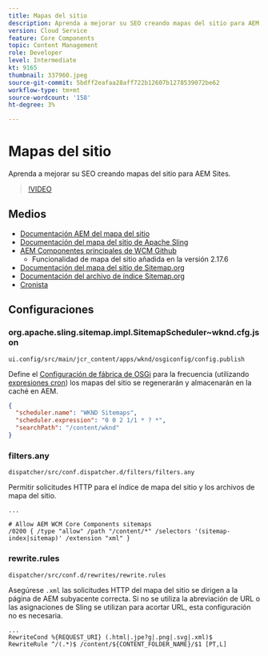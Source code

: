 ```yaml
---
title: Mapas del sitio
description: Aprenda a mejorar su SEO creando mapas del sitio para AEM Sites.
version: Cloud Service
feature: Core Components
topic: Content Management
role: Developer
level: Intermediate
kt: 9165
thumbnail: 337960.jpeg
source-git-commit: 5bdff2eafaa28aff722b12607b1278539072be62
workflow-type: tm+mt
source-wordcount: '158'
ht-degree: 3%

---
```



# Mapas del sitio

Aprenda a mejorar su SEO creando mapas del sitio para AEM Sites.

>[!VIDEO](https://video.tv.adobe.com/v/337960/?quality=12&learn=on)

## Medios

+ [Documentación AEM del mapa del sitio](https://experienceleague.adobe.com/docs/experience-manager-cloud-service/overview/seo-and-url-management.html?lang=en#building-an-xml-sitemap-on-aem)
+ [Documentación del mapa del sitio de Apache Sling](https://github.com/apache/sling-org-apache-sling-sitemap#readme)
+ [AEM Componentes principales de WCM Github](https://github.com/adobe/aem-core-wcm-components)
   + Funcionalidad de mapa del sitio añadida en la versión 2.17.6
+ [Documentación del mapa del sitio de Sitemap.org](https://www.sitemaps.org/protocol.html)
+ [Documentación del archivo de índice Sitemap.org](https://www.sitemaps.org/protocol.html#index)
+ [Cronista](http://www.cronmaker.com/)

## Configuraciones

### org.apache.sling.sitemap.impl.SitemapScheduler~wknd.cfg.json

`ui.config/src/main/jcr_content/apps/wknd/osgiconfig/config.publish`

Define el [Configuración de fábrica de OSGi](http://localhost:4502/system/console/configMgr/org.apache.sling.sitemap.impl.SitemapScheduler) para la frecuencia (utilizando [expresiones cron](http://www.cronmaker.com)) los mapas del sitio se regenerarán y almacenarán en la caché en AEM.

```json
{
  "scheduler.name": "WKND Sitemaps",
  "scheduler.expression": "0 0 2 1/1 * ? *",
  "searchPath": "/content/wknd"
}
```

### filters.any

`dispatcher/src/conf.dispatcher.d/filters/filters.any`

Permitir solicitudes HTTP para el índice de mapa del sitio y los archivos de mapa del sitio.

```
...

# Allow AEM WCM Core Components sitemaps
/0200 { /type "allow" /path "/content/*" /selectors '(sitemap-index|sitemap)' /extension "xml" }
```

### rewrite.rules

`dispatcher/src/conf.d/rewrites/rewrite.rules`

Asegúrese `.xml` las solicitudes HTTP del mapa del sitio se dirigen a la página de AEM subyacente correcta. Si no se utiliza la abreviación de URL o las asignaciones de Sling se utilizan para acortar URL, esta configuración no es necesaria.

```
...
RewriteCond %{REQUEST_URI} (.html|.jpe?g|.png|.svg|.xml)$
RewriteRule ^/(.*)$ /content/${CONTENT_FOLDER_NAME}/$1 [PT,L]
```

